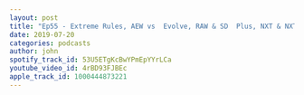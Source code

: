 ```yaml
---
layout: post
title: "Ep55 - Extreme Rules, AEW vs  Evolve, RAW & SD  Plus, NXT & NXT UK"
date: 2019-07-20
categories: podcasts
author: john
spotify_track_id: 53U5ETgKcBwYPmEpYYrLCa
youtube_video_id: 4rBD93FJBEc
apple_track_id: 1000444873221
---
```

